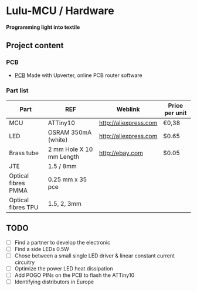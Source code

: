 # Lulu-MCU / Hardware
**Programming light into textile**

## Project content

### PCB
- [PCB](https://upverter.com/DataPaulette/27e8b35e6387749a/Lulu_MCU/ "Made with Upverter, online PCB router software") Made with Upverter, online PCB router software

### Part list
| Part                 | REF                      | Weblink                | Price per unit |
| -------------------- | ------------------------ | -----------------------|--------------- |
| MCU                  | ATTiny10                 | http://aliexpress.com  | €0,38          |
| LED                  | OSRAM 350mA (white)      | http://aliexpress.com  | $0.65          |
| Brass tube           | 2 mm Hole X 10 mm Length | http://ebay.com        | $0.05          |
| JTE                  | 1.5 / 8mm                |                        |                |
| Optical fibres PMMA  | 0.25 mm x 35 pce         |                        |                |
| Optical fibres TPU   | 1.5, 2, 3mm              |                        |                |

## TODO
- [ ] Find a partner to develop the electronic
- [ ] Find a side LEDs 0.5W
- [ ] Chose between a small single LED driver & linear constant current circuitry
- [ ] Optimize the power LED heat dissipation
- [ ] Add POGO PINs on the PCB to flash the ATTiny10
- [ ] Identifying distributors in Europe